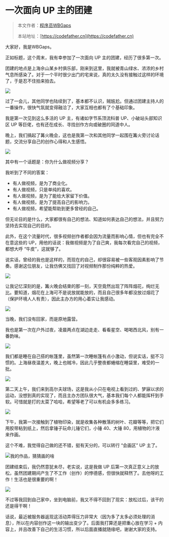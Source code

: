 # 一次面向 UP 主的团建

> 本文作者：[程序员WBGaps](https://yuyuanweb.feishu.cn/wiki/Abldw5WkjidySxkKxU2cQdAtnah)
>
> 本站地址：[https://codefather.cn](https://codefather.cn)

大家好，我是WBGaps。

正如标题，这个周末，我有幸参加了一次面向 UP 主的团建，经历了很多第一次。

团建的地点是上海佘山某乡村俱乐部，刚来到这里，我就被青山绿水、浓浓的乡村气息所感染了。对于一个平时很少出门的宅来说，真的太久没有接触过这样的环境了，于是忍不住拍来拍去。

![](https://pic.yupi.icu/5563/202311031444977.png)

过了一会儿，其他同学也陆续到了，基本都不认识，贼尴尬。但通过团建主持人的一番操作，很快气氛就变得融洽了，大家互相也都有了个基础印象。

我是第一次见到这么多活的 UP 主，有诸如字节系顶流科普 UP、小破站头部知识区 UP 等巨佬，也有还在成长、寻找创作方向或破圈的同道中人。

晚上，我们搞起了篝火晚会，这也是我第一次和其他同学一起围在篝火旁讨论话题，交流分享自己的创作心得和人生感悟。

![](https://pic.yupi.icu/5563/202311031444608.png)

其中有一个话题是：你为什么做视频分享？

我听到了不同的答案：

- 有人做视频，是为了商业化。
- 有人做视频，只是单纯的喜欢。
- 有人做视频，是为了能给大家留下价值。
- 有人做视频，是为了提高自己的影响力。
- 有人做视频，希望能帮助到更多曾经的自己。

但无论目的是什么，大家都很有自己的想法、知道如何表达自己的想法，并且努力坚持去实现自己的目的。

此外，在这个流量时代，很多视频创作者都会因为流量而影响心情，但也有完全不在意这些的 UP，用他的话说：我做视频是为了自己爽，我每次看完自己的视频，都想大呼 “牛皮”，这就够了。

说实话，曾经的我也是这样的，而现在的自己，却很容易被一些客观因素影响了节奏。感谢这位朋友，让我仿佛又找回了对视频制作那份纯粹的热爱。

![](https://pic.yupi.icu/5563/202311031444984.png)

让我记忆深刻的是，篝火晚会结束的那一刻，天空竟然出现了阵阵烟花，绚烂无比。要知道，烟花在上海可不是说放就能放的，而且自己很多年都没放过烟花了（保护环境人人有责），因此主办方的用心着实让我感动。

![](https://pic.yupi.icu/5563/202311031444425.png)

当晚，我们没有回家，而是原地露营。

我也是第一次在户外过夜，凌晨两点在湖边走走、看看星空、喝喝西北风，别有一番韵味。

![](https://pic.yupi.icu/5563/202311031444982.png)

我们都是睡在自己搭的帐篷里，虽然第一次睡帐篷有点小激动，但说实话，挺不习惯的。上海昼夜温差大，晚上也贼冷，因此几乎整夜都蜷缩在睡袋里，难受的一批。

![](https://pic.yupi.icu/5563/202311031444833.jpeg)

第二天上午，我们来到高尔夫球场，这是我从小只在电视上看到过的、梦寐以求的运动，没想到真的实现了，而且主办方团队很大气，基本我们每个人都能挥杆到手软。可惜就是打的太菜了哈哈，希望等老了可以有机会多多练习。

![](https://pic.yupi.icu/5563/202311031444471.png)

下午，我第一次接触到了植物印染，就是收集各种散落的树叶、花瓣等等，把它们用胶带粘到纸上，然后拿锤子玩命儿锤它们，小锤 40、大锤 80，用植物的汁液来作画。

这个不难，我觉得自己做的还不错，挺有天分的，可以转行 “会画区” UP 主了。

![](https://pic.yupi.icu/5563/202311031444778.png)我的作品，猜猜画的啥

团建结束后，我仍然意犹未尽，老实说，这是我做 UP 后第一次真正意义上的放松，虽然团建期间产生了不工作（创作）的悖德感，但很快就释然了。去他呀的工作！生活也是很重要的啊！

![](https://pic.yupi.icu/5563/202311031444287.png)

不过等我回到自己家中，坐到电脑前，我又不得不回到了现实：放松过后，该干的还是得干啊！

话说，最近被服务器返现这活动弄得压力非常大（因为多了太多必须处理的消息），所以在内容创作这一块的输出变少了。后面我打算还是把重心放在学习 + 内容上，并且改善下自己的生活习惯，所以后面直播就随缘吧，谢谢大家的支持。